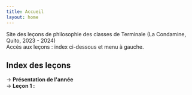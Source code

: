 ```yaml
---
title: Accueil
layout: home
---
```


Site des leçons de philosophie des classes de Terminale (La Condamine, Quito, 2023 - 2024)  
Accès aux leçons : index ci-dessous et menu à gauche.  
## Index des leçons
→ **Présentation de l'année**  
→ **Leçon 1 :**  